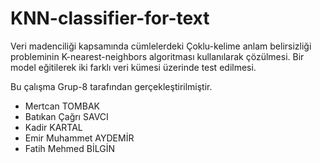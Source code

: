 # KNN-classifier-for-text
Veri madenciliği kapsamında cümlelerdeki Çoklu-kelime anlam belirsizliği probleminin K-nearest-neighbors algoritması kullanılarak çözülmesi. 
Bir model eğitilerek iki farklı veri kümesi üzerinde test edilmesi.

Bu çalışma Grup-8 tarafından gerçekleştirilmiştir.
- Mertcan TOMBAK
- Batıkan Çağrı SAVCI
- Kadir KARTAL
- Emir Muhammet AYDEMİR
- Fatih Mehmed BİLGİN
